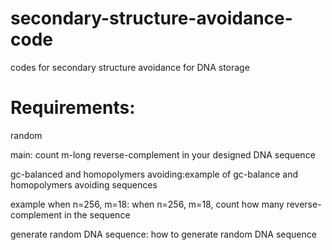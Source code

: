 # secondary-structure-avoidance-code
codes for secondary structure avoidance for DNA storage

# Requirements: 
random

main: count m-long reverse-complement in your designed DNA sequence

gc-balanced and homopolymers avoiding:example of gc-balance and homopolymers avoiding sequences

example when n=256, m=18: when n=256, m=18, count how many reverse-complement in the sequence

generate random DNA sequence: how to generate random DNA sequence
